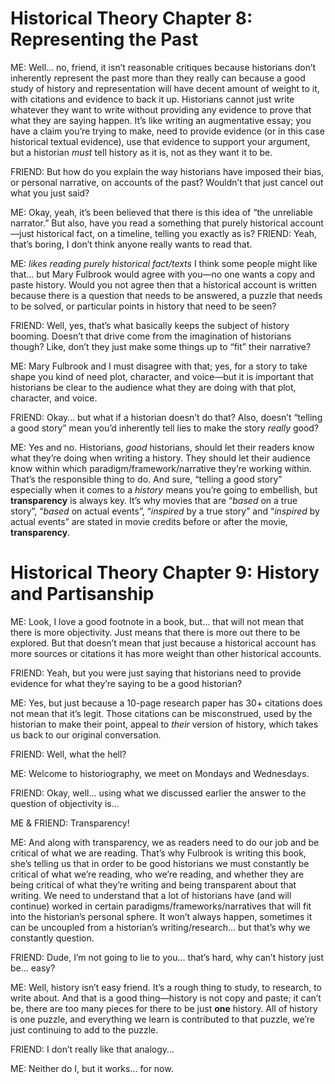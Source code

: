 # Historical Theory Chapter 8: Representing the Past #

ME: Well… no, friend, it isn’t reasonable critiques because historians don’t inherently represent the past more than they really can because a good study of history and representation will have decent amount of weight to it, with citations and evidence to back it up. Historians cannot just write whatever they want to write without providing any evidence to prove that what they are saying happen. It’s like writing an augmentative essay; you have a claim you’re trying to make, need to provide evidence (or in this case historical textual evidence), use that evidence to support your argument, but a historian *must* tell history as it is, not as they want it to be.

FRIEND: But how do you explain the way historians have imposed their bias, or personal narrative, on accounts of the past? Wouldn’t that just cancel out what you just said?

ME: Okay, yeah, it’s been believed that there is this idea of “the unreliable narrator.” But also, have you read a something that purely historical account—just historical fact, on a timeline, telling you exactly as is?
FRIEND: Yeah, that’s boring, I don’t think anyone really wants to read that.

ME: *likes reading purely historical fact/texts* I think some people might like that… but Mary Fulbrook would agree with you—no one wants a copy and paste history. Would you not agree then that a historical account is written because there is a question that needs to be answered, a puzzle that needs to be solved, or particular points in history that need to be seen?

FRIEND: Well, yes, that’s what basically keeps the subject of history booming. Doesn’t that drive come from the imagination of historians though? Like, don’t they just make some things up to “fit” their narrative?

ME: Mary Fulbrook and I must disagree with that; yes, for a story to take shape you kind of need plot, character, and voice—but it is important that historians be clear to the audience what they are doing with that plot, character, and voice. 

FRIEND: Okay… but what if a historian doesn’t do that? Also, doesn’t “telling a good story” mean you’d inherently tell lies to make the story *really* good?

ME: Yes and no. Historians, *good* historians, should let their readers know what they’re doing when writing a history. They should let their audience know within which paradigm/framework/narrative they’re working within. That’s the responsible thing to do. And sure, “telling a good story” especially when it comes to a *history* means you’re going to embellish, but **transparency** is always key. It’s why movies that are “*based* on a true story”, “*based* on actual events”, “*inspired* by a true story” and “*inspired* by actual events” are stated in movie credits before or after the movie, **transparency**.

# Historical Theory Chapter 9: History and Partisanship #

ME: Look, I love a good footnote in a book, but… that will not mean that there is more objectivity. Just means that there is more out there to be explored. But that doesn’t mean that just because a historical account has more sources or citations it has more weight than other historical accounts.

FRIEND: Yeah, but you were just saying that historians need to provide evidence for what they’re saying to be a good historian?

ME: Yes, but just because a 10-page research paper has 30+ citations does not mean that it’s legit. Those citations can be misconstrued, used by the historian to make their point, appeal to *their* version of history, which takes us back to our original conversation.

FRIEND: Well, what the hell?

ME: Welcome to historiography, we meet on Mondays and Wednesdays.

FRIEND: Okay, well… using what we discussed earlier the answer to the question of objectivity is…

ME & FRIEND: Transparency!

ME: And along with transparency, we as readers need to do our job and be critical of what we are reading. That’s why Fulbrook is writing this book, she’s telling us that in order to be good historians we must constantly be critical of what we’re reading, who we’re reading, and whether they are being critical of what they’re writing and being transparent about that writing. We need to understand that a lot of historians have (and will continue) worked in certain paradigms/frameworks/narratives that will fit into the historian’s personal sphere. It won’t always happen, sometimes it can be uncoupled from a historian’s writing/research… but that’s why we constantly question.

FRIEND: Dude, I’m not going to lie to you… that’s hard, why can’t history just be… easy?

ME: Well, history isn’t easy friend. It’s a rough thing to study, to research, to write about. And that is a good thing—history is not copy and paste; it can’t be, there are too many pieces for there to be just **one** history. All of history is one puzzle, and everything we learn is contributed to that puzzle, we’re just continuing to add to the puzzle.

FRIEND: I don’t really like that analogy…

ME: Neither do I, but it works… for now.
